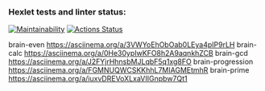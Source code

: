 ### Hexlet tests and linter status:
[![Maintainability](https://api.codeclimate.com/v1/badges/4b4bc4eeb45570239802/maintainability)](https://codeclimate.com/github/NataliKuznetsova/frontend-project-44/maintainability)
[![Actions Status](https://github.com/NataliKuznetsova/frontend-project-44/actions/workflows/hexlet-check.yml/badge.svg)](https://github.com/NataliKuznetsova/frontend-project-44/actions)

brain-even https://asciinema.org/a/3VWYoEhObOab0LEya4pIP9rLH
brain-calc https://asciinema.org/a/0He30ypIwKFO8h2A9aqnkhZCB
brain-gcd https://asciinema.org/a/J2FYjrHhnsbMJLqbF5q1xg8FO
brain-progression https://asciinema.org/a/FGMNUQWCSKKhhL7MIAGMEtmhR
brain-prime  https://asciinema.org/a/iuxvDREVoXLxaVIIGnpbw7Qt1